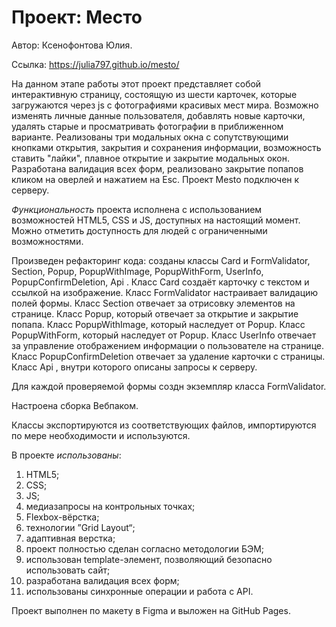 # Проект: Место

Автор: Ксенофонтова Юлия.

Ссылка: https://julia797.github.io/mesto/

На данном этапе работы этот проект представляет собой интерактивную страницу, состоящую из шести карточек, которые загружаются через js с фотографиями красивых мест мира. Возможно изменять личные данные пользователя, добавлять новые карточки, удалять старые и просматривать фотографии в приближенном варианте. Реализованы три модальных окна с сопутствующими кнопками открытия, закрытия и сохранения информации, возможность ставить "лайки", плавное открытие и закрытие модальных окон. Разработана валидация всех форм, реализовано закрытие попапов кликом на оверлей и нажатием на Esc. Проект Mesto подключен к серверу.

*Функциональность* проекта исполнена с использованием возможностей HTML5, CSS и JS, доступных на настоящий момент. Можно отметить доступность для людей с ограниченными возможностями.

 Произведен рефакторинг кода: созданы классы Card и FormValidator, Section, Popup, PopupWithImage, PopupWithForm, UserInfo, PopupConfirmDeletion, Api .
  Класс Card создаёт карточку с текстом и ссылкой на изображение.
  Класс FormValidator настраивает валидацию полей формы.
  Класс Section отвечает за отрисовку элементов на странице.
  Класс Popup, который отвечает за открытие и закрытие попапа.
  Класс PopupWithImage, который наследует от Popup.
  Класс PopupWithForm, который наследует от Popup.
  Класс UserInfo отвечает за управление отображением информации о пользователе на странице.
  Класс PopupConfirmDeletion отвечает за удаление карточки с страницы.
  Класс Api , внутри которого описаны запросы к серверу.

Для каждой проверяемой формы создн экземпляр класса FormValidator.

Настроена сборка Вебпаком.

  Классы экспортируются из соответствующих файлов, импортируются по мере необходимости и используются.

В проекте *использованы*:

1. HTML5;
2. CSS;
3. JS;
4. медиазапросы на контрольных точках;
5. Flexbox-вёрстка;
6. технологии ”Grid Layout“;
7. адаптивная верстка;
8. проект полностью сделан согласно методологии БЭМ;
9. использован template-элемент, позволяющий безопасно использовать сайт;
10. разработана валидация всех форм;
11. использованы синхронные операции и работа с API.

 Проект выполнен по макету в Figma и выложен на GitHub Pages.
